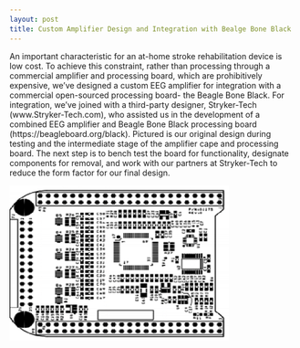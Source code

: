 ```yaml
---
layout: post
title: Custom Amplifier Design and Integration with Bealge Bone Black
---
```


<p>An important characteristic for an at-home stroke rehabilitation device is low cost. To achieve this constraint, rather than processing through a commercial amplifier and processing board, which are prohibitively expensive, we’ve designed a custom EEG amplifier for integration with a commercial open-sourced processing board- the Beagle Bone Black. For integration, we’ve joined with a third-party designer, Stryker-Tech (www.Stryker-Tech.com), who assisted us in the development of a combined EEG amplifier and Beagle Bone Black processing board (https://beagleboard.org/black). Pictured is our original design during testing and the intermediate stage of the amplifier cape and processing board. The next step is to bench test the board for functionality, designate components for removal, and work with our partners at Stryker-Tech to reduce the form factor for our final design.</p>
<img src="/photos/design.png">

